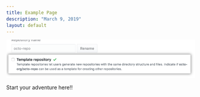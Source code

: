 ```yaml
---
title: Example Page
description: "March 9, 2019"
layout: default
---
```


![cover](Example-Page/cover.png)

Start your adventure here!!